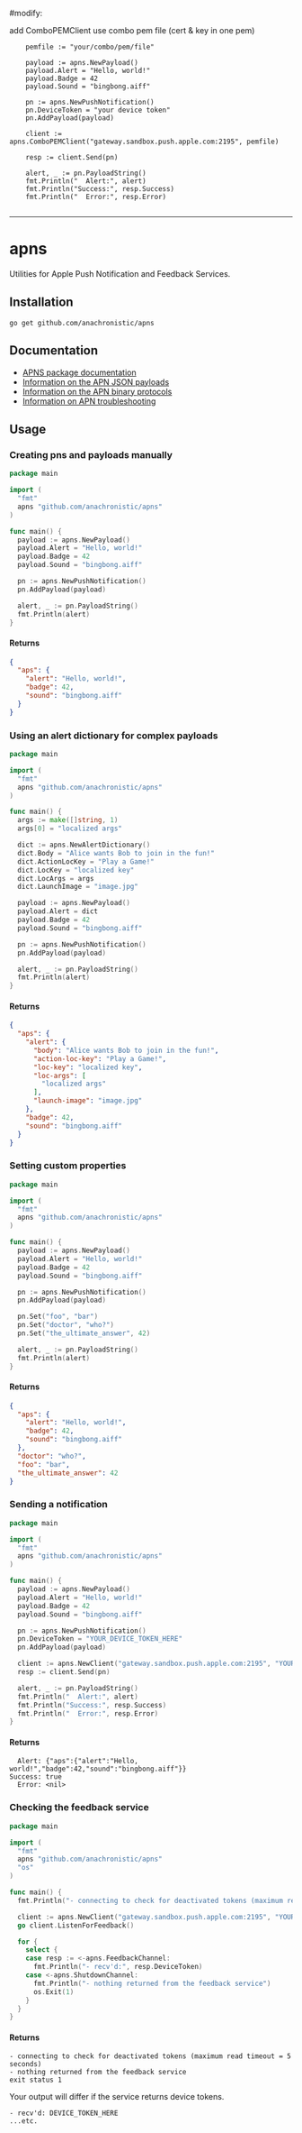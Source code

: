 
#modify:

add ComboPEMClient use combo pem file (cert & key in one pem)


```
	pemfile := "your/combo/pem/file"

	payload := apns.NewPayload()
	payload.Alert = "Hello, world!"
	payload.Badge = 42
	payload.Sound = "bingbong.aiff"

	pn := apns.NewPushNotification()
	pn.DeviceToken = "your device token"
	pn.AddPayload(payload)

	client := apns.ComboPEMClient("gateway.sandbox.push.apple.com:2195", pemfile)

	resp := client.Send(pn)

	alert, _ := pn.PayloadString()
	fmt.Println("  Alert:", alert)
	fmt.Println("Success:", resp.Success)
	fmt.Println("  Error:", resp.Error)
	
```


---
# apns

Utilities for Apple Push Notification and Feedback Services.

## Installation

`go get github.com/anachronistic/apns`

## Documentation

- [APNS package documentation](http://godoc.org/github.com/anachronistic/apns)
- [Information on the APN JSON payloads](http://developer.apple.com/library/mac/#documentation/NetworkingInternet/Conceptual/RemoteNotificationsPG/Chapters/ApplePushService.html)
- [Information on the APN binary protocols](http://developer.apple.com/library/ios/#documentation/NetworkingInternet/Conceptual/RemoteNotificationsPG/Chapters/CommunicatingWIthAPS.html)
- [Information on APN troubleshooting](http://developer.apple.com/library/ios/#technotes/tn2265/_index.html)

## Usage

### Creating pns and payloads manually
```go
package main

import (
  "fmt"
  apns "github.com/anachronistic/apns"
)

func main() {
  payload := apns.NewPayload()
  payload.Alert = "Hello, world!"
  payload.Badge = 42
  payload.Sound = "bingbong.aiff"

  pn := apns.NewPushNotification()
  pn.AddPayload(payload)

  alert, _ := pn.PayloadString()
  fmt.Println(alert)
}
```

#### Returns
```json
{
  "aps": {
    "alert": "Hello, world!",
    "badge": 42,
    "sound": "bingbong.aiff"
  }
}
```

### Using an alert dictionary for complex payloads
```go
package main

import (
  "fmt"
  apns "github.com/anachronistic/apns"
)

func main() {
  args := make([]string, 1)
  args[0] = "localized args"

  dict := apns.NewAlertDictionary()
  dict.Body = "Alice wants Bob to join in the fun!"
  dict.ActionLocKey = "Play a Game!"
  dict.LocKey = "localized key"
  dict.LocArgs = args
  dict.LaunchImage = "image.jpg"

  payload := apns.NewPayload()
  payload.Alert = dict
  payload.Badge = 42
  payload.Sound = "bingbong.aiff"

  pn := apns.NewPushNotification()
  pn.AddPayload(payload)

  alert, _ := pn.PayloadString()
  fmt.Println(alert)
}
```

#### Returns
```json
{
  "aps": {
    "alert": {
      "body": "Alice wants Bob to join in the fun!",
      "action-loc-key": "Play a Game!",
      "loc-key": "localized key",
      "loc-args": [
        "localized args"
      ],
      "launch-image": "image.jpg"
    },
    "badge": 42,
    "sound": "bingbong.aiff"
  }
}
```

### Setting custom properties
```go
package main

import (
  "fmt"
  apns "github.com/anachronistic/apns"
)

func main() {
  payload := apns.NewPayload()
  payload.Alert = "Hello, world!"
  payload.Badge = 42
  payload.Sound = "bingbong.aiff"

  pn := apns.NewPushNotification()
  pn.AddPayload(payload)

  pn.Set("foo", "bar")
  pn.Set("doctor", "who?")
  pn.Set("the_ultimate_answer", 42)

  alert, _ := pn.PayloadString()
  fmt.Println(alert)
}
```

#### Returns
```json
{
  "aps": {
    "alert": "Hello, world!",
    "badge": 42,
    "sound": "bingbong.aiff"
  },
  "doctor": "who?",
  "foo": "bar",
  "the_ultimate_answer": 42
}
```

### Sending a notification
```go
package main

import (
  "fmt"
  apns "github.com/anachronistic/apns"
)

func main() {
  payload := apns.NewPayload()
  payload.Alert = "Hello, world!"
  payload.Badge = 42
  payload.Sound = "bingbong.aiff"

  pn := apns.NewPushNotification()
  pn.DeviceToken = "YOUR_DEVICE_TOKEN_HERE"
  pn.AddPayload(payload)

  client := apns.NewClient("gateway.sandbox.push.apple.com:2195", "YOUR_CERT_PEM", "YOUR_KEY_NOENC_PEM")
  resp := client.Send(pn)

  alert, _ := pn.PayloadString()
  fmt.Println("  Alert:", alert)
  fmt.Println("Success:", resp.Success)
  fmt.Println("  Error:", resp.Error)
}
```

#### Returns
```shell
  Alert: {"aps":{"alert":"Hello, world!","badge":42,"sound":"bingbong.aiff"}}
Success: true
  Error: <nil>
```

### Checking the feedback service
```go
package main

import (
  "fmt"
  apns "github.com/anachronistic/apns"
  "os"
)

func main() {
  fmt.Println("- connecting to check for deactivated tokens (maximum read timeout =", apns.FEEDBACK_TIMEOUT_SECONDS, "seconds)")

  client := apns.NewClient("gateway.sandbox.push.apple.com:2195", "YOUR_CERT_PEM", "YOUR_KEY_NOENC_PEM")
  go client.ListenForFeedback()

  for {
    select {
    case resp := <-apns.FeedbackChannel:
      fmt.Println("- recv'd:", resp.DeviceToken)
    case <-apns.ShutdownChannel:
      fmt.Println("- nothing returned from the feedback service")
      os.Exit(1)
    }
  }
}
```

#### Returns
```shell
- connecting to check for deactivated tokens (maximum read timeout = 5 seconds)
- nothing returned from the feedback service
exit status 1
```

Your output will differ if the service returns device tokens.

```shell
- recv'd: DEVICE_TOKEN_HERE
...etc.
```
